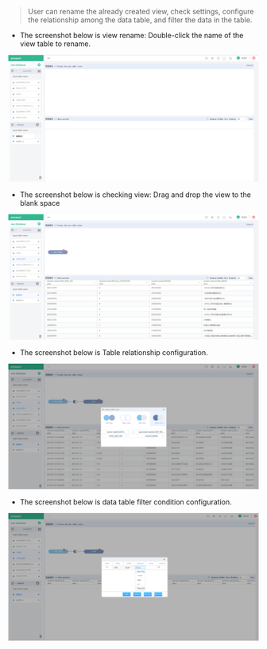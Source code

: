 > User can rename the already created view, check settings, configure the relationship among the data table, and filter the data in the table.

* The screenshot below is view rename: Double-click the name of the view table to rename.

![](/assets/viewer_rename.png)

* The screenshot below is checking view:  Drag and drop the view to the blank space

![](/assets/viewer_view.png)

* The screenshot below is Table relationship configuration.

![](/assets/viewer_setting.png)

* The screenshot below is data table filter condition configuration.

![](/assets/table_select.png)

